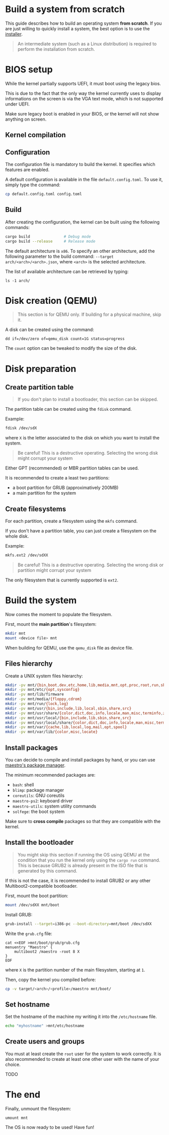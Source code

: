 # Build a system from scratch

This guide describes how to build an operating system **from scratch**.
If you are just willing to quickly install a system, the best option is to use the [installer](../installer.md).

> An intermediate system (such as a Linux distribution) is required to perform the installation from scratch.



# BIOS setup

While the kernel partially supports UEFI, it must boot using the legacy bios.

This is due to the fact that the only way the kernel currently uses to display informations on the screen is via the VGA text mode, which is not supported under UEFI.

Make sure legacy boot is enabled in your BIOS, or the kernel will not show anything on screen.



## Kernel compilation

## Configuration

The configuration file is mandatory to build the kernel. It specifies which features are enabled.

A default configuration is available in the file `default.config.toml`. To use it, simply type the command:

```sh
cp default.config.toml config.toml
```



## Build

After creating the configuration, the kernel can be built using the following commands:

```sh
cargo build               # Debug mode
cargo build --release     # Release mode
```

The default architecture is `x86`. To specify an other architecture, add the following parameter to the build command: `--target arch/<arch>/<arch>.json`, where `<arch>` is the selected architecture.

The list of available architecture can be retrieved by typing:

```
ls -1 arch/
```



# Disk creation (QEMU)

> This section is for QEMU only. If building for a physical machine, skip it.

A disk can be created using the command:

```
dd if=/dev/zero of=qemu_disk count=1G status=progress
```

The `count` option can be tweaked to modify the size of the disk.



# Disk preparation

## Create partition table

> If you don't plan to install a bootloader, this section can be skipped.

The partition table can be created using the `fdisk` command.

Example:
```sh
fdisk /dev/sdX
```

where `X` is the letter associated to the disk on which you want to install the system.

> Be careful! This is a destructive operating. Selecting the wrong disk might corrupt your system

Either GPT (recommended) or MBR partition tables can be used.

It is recommended to create a least two partitions:
- a boot partition for GRUB (approximatively 200MB)
- a main partition for the system



## Create filesystems

For each partition, create a filesystem using the `mkfs` command.

If you don't have a partition table, you can just create a filesystem on the whole disk.

Example:
```sh
mkfs.ext2 /dev/sdXX
```

> Be careful! This is a destructive operating. Selecting the wrong disk or partition might corrupt your system

The only filesystem that is currently supported is `ext2`.



# Build the system

Now comes the moment to populate the filesystem.

First, mount the **main partition**'s filesystem:

```sh
mkdir mnt
mount <device file> mnt
```

When building for QEMU, use the `qemu_disk` file as device file.



## Files hierarchy

Create a UNIX system files hierarchy:

```sh
mkdir -pv mnt/{bin,boot,dev,etc,home,lib,media,mnt,opt,proc,root,run,sbin,srv,sys,tmp,usr,var}
mkdir -pv mnt/etc/{opt,sysconfig}
mkdir -pv mnt/lib/firmware
mkdir -pv mnt/media/{floppy,cdrom}
mkdir -pv mnt/run/{lock,log}
mkdir -pv mnt/usr/{bin,include,lib,local,sbin,share,src}
mkdir -pv mnt/usr/share/{color,dict,doc,info,locale,man,misc,terminfo,zoneinfo}
mkdir -pv mnt/usr/local/{bin,include,lib,sbin,share,src}
mkdir -pv mnt/usr/local/share/{color,dict,doc,info,locale,man,misc,terminfo,zoneinfo}
mkdir -pv mnt/var/{cache,lib,local,log,mail,opt,spool}
mkdir -pv mnt/var/lib/{color,misc,locate}
```



## Install packages

You can decide to compile and install packages by hand, or you can use [maestro's package manager](https://github.com/llenotre/blimp).

The minimum recommended packages are:
- `bash`: shell
- `blimp`: package manager
- `coreutils`: GNU coreutils
- `maestro-ps2`: keyboard driver
- `maestro-utils`: system utility commands
- `solfege`: the boot system

Make sure to **cross compile** packages so that they are compatible with the kernel.



## Install the bootloader

> You might skip this section if running the OS using QEMU at the condition that you run the kernel only using the `cargo run` command. This is because GRUB2 is already present in the ISO file that is generated by this command.

If this is not the case, it is recommended to install GRUB2 or any other Multiboot2-compatible bootloader.

First, mount the boot partition:

```sh
mount /dev/sdXX mnt/boot
```

Install GRUB:
```sh
grub-install --target=i386-pc --boot-directory=mnt/boot /dev/sdXX
```

Write the `grub.cfg` file:

```
cat <<EOF >mnt/boot/grub/grub.cfg
menuentry "Maestro" {
	multiboot2 /maestro -root 8 X
}
EOF
```

where `X` is the partition number of the main filesystem, starting at `1`.

Then, copy the kernel you compiled before:

```sh
cp -v target/<arch>/<profile>/maestro mnt/boot/
```



## Set hostname

Set the hostname of the machine my writing it into the `/etc/hostname` file.

```sh
echo "myhostname" >mnt/etc/hostname
```



## Create users and groups

You must at least create the `root` user for the system to work correctly. It is also recommended to create at least one other user with the name of your choice.

TODO



# The end

Finally, unmount the filesystem:

```
umount mnt
```

The OS is now ready to be used! Have fun!
